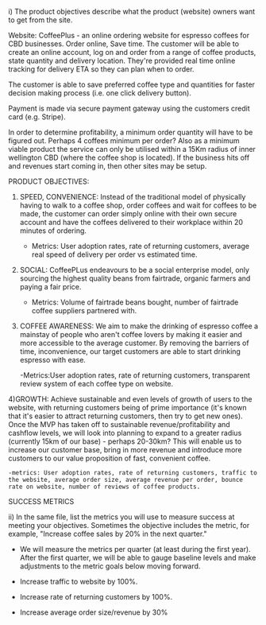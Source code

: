 i) The product objectives describe what the product (website) owners want to get from the site.


Website: CoffeePlus - an online ordering website for espresso coffees for CBD businesses. Order online, Save time.
The customer will be able to create an online account, log on and order from a range of coffee products, state quantity and delivery location.  They're provided real time online tracking for delivery ETA so they can plan when to order.

The customer is able to save preferred coffee type and quantities for faster decision making process (i.e. one click delivery button).

Payment is made via secure payment gateway using the customers credit card (e.g. Stripe).

In order to determine profitability, a minimum order quantity will have to be figured out.  Perhaps 4 coffees minimum per order?  Also as a minimum viable product the service can only be utilised within a 15Km radius of inner wellington CBD (where the coffee shop is located).  If the business hits off and revenues start coming in, then other sites may be setup.







PRODUCT OBJECTIVES:

1) SPEED, CONVENIENCE:
Instead of the traditional model of physically having to walk to a coffee shop, order coffees and wait for coffees to be made, the customer can order simply online with their own secure account and have the coffees delivered to their workplace within 20 minutes of ordering.

    - Metrics: User adoption rates, rate of returning customers, average real speed of delivery per order vs estimated time.


2) SOCIAL:
CoffeePLus endeavours to be a social enterprise model, only sourcing the highest quality beans from fairtrade, organic farmers and paying a fair price.

    - Metrics: Volume of fairtrade beans bought, number of fairtrade coffee suppliers partnered with.

3) COFFEE AWARENESS:
We aim to make the drinking of espresso coffee a mainstay of people who aren't coffee lovers by making it easier and more accessible to the average customer.  By removing the barriers of time, inconvenience, our target customers are able to start drinking espresso with ease.

    -Metrics:User adoption rates, rate of returning customers, transparent review system of each coffee type on website.



4)GROWTH: Achieve sustainable and even levels of growth of users to the website, with returning customers being of prime importance (it's known that it's easier to attract returning customers, then try to get new ones).
Once the MVP has taken off to sustainable revenue/profitability and cashflow levels, we will look into planning to expand to a greater radius (currently 15km of our base) - perhaps 20-30km?  This will enable us to increase our customer base, bring in more revenue and introduce more customers to our value proposition of fast, convenient coffee.

    -metrics: User adoption rates, rate of returning customers, traffic to the website, average order size, average revenue per order, bounce rate on website, number of reviews of coffee products.





SUCCESS METRICS

ii) In the same file, list the metrics you will use to measure success at meeting your objectives. Sometimes the objective includes the metric, for example, "Increase coffee sales by 20% in the next quarter."


- We will measure the metrics per quarter (at least during the first year).  After the first quarter, we will be able to gauge baseline levels and make adjustments to the metric goals below moving forward.

- Increase traffic to website by 100%.
- Increase rate of returning customers by 100%.
- Increase average order size/revenue by 30%